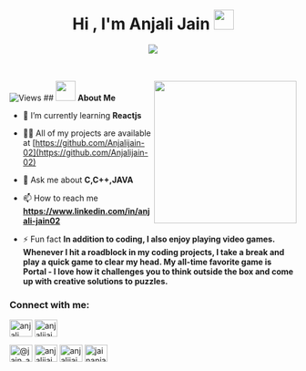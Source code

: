 <h1 align="center"><b>Hi , I'm Anjali Jain </b><img src="https://media.giphy.com/media/hvRJCLFzcasrR4ia7z/giphy.gif" width="35"></h1>
<p align="center">
  <a href="https://github.com/DenverCoder1/readme-typing-svg"><img src="https://readme-typing-svg.herokuapp.com?font=Time+New+Roman&color=cyan&size=25&center=true&vCenter=true&width=600&height=100&lines=Full-Stack+Developer,;Computer+Science+Student,;Active+Learner,;Love+to+do+coding..<3"></a>
</p>
<br>

<br>
<img src="https://komarev.com/ghpvc/?username=anjalijain&style=flat-square&color=blue" alt="Views"/>
## <img src="https://media.giphy.com/media/iY8CRBdQXODJSCERIr/giphy.gif" width="35"><b> About Me </b>
<picture> <img align="right" src="https://youwebsolutionz.files.wordpress.com/2021/12/learn-web-designing.gif" width = "250px"></picture>

- 🌱 I’m currently learning **Reactjs**

- 👨‍💻 All of my projects are available at [https://github.com/Anjalijain-02](https://github.com/Anjalijain-02)

- 💬 Ask me about **C,C++,JAVA**

- 📫 How to reach me **https://www.linkedin.com/in/anjali-jain02**


- ⚡ Fun fact **In addition to coding, I also enjoy playing video games. Whenever I hit a roadblock in my coding projects, I take a break and play a quick game to clear my head. My all-time favorite game is Portal - I love how it challenges you to think outside the box and come up with creative solutions to puzzles.**


<h3 align="left">Connect with me:</h3>
<p align="left">
<a href="https://linkedin.com/in/anjali jain" target="blank"><img align="center" src="https://raw.githubusercontent.com/rahuldkjain/github-profile-readme-generator/master/src/images/icons/Social/linked-in-alt.svg" alt="anjali jain" height="30" width="40" /></a>
<a href="https://www.codechef.com/users/anjalijain_07" target="blank"><img align="center" src="https://cdn.jsdelivr.net/npm/simple-icons@3.1.0/icons/codechef.svg" alt="anjalijain_07" height="30" width="40" /></a>
  
  
  
<a href="https://www.hackerrank.com/@jain_anjali0605" target="blank"><img align="center" src="https://raw.githubusercontent.com/rahuldkjain/github-profile-readme-generator/master/src/images/icons/Social/hackerrank.svg" alt="@jain_anjali0605" height="30" width="40" /></a>
<a href="https://codeforces.com/profile/anjalijain_05" target="blank"><img align="center" src="https://raw.githubusercontent.com/rahuldkjain/github-profile-readme-generator/master/src/images/icons/Social/codeforces.svg" alt="anjalijain_05" height="30" width="40" /></a>
<a href="https://www.leetcode.com/anjalijain_05" target="blank"><img align="center" src="https://raw.githubusercontent.com/rahuldkjain/github-profile-readme-generator/master/src/images/icons/Social/leet-code.svg" alt="anjalijain_05" height="30" width="40" /></a>
<a href="https://auth.geeksforgeeks.org/user/jainanjali0605" target="blank"><img align="center" src="https://raw.githubusercontent.com/rahuldkjain/github-profile-readme-generator/master/src/images/icons/Social/geeks-for-geeks.svg" alt="jainanjali0605" height="30" width="40" /></a>
</p>

